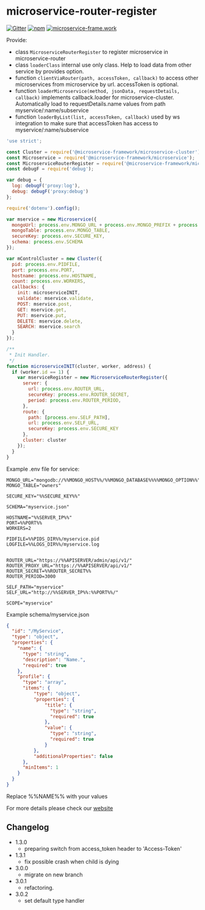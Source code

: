 # microservice-router-register

[![Gitter](https://img.shields.io/gitter/room/microservice-framework/chat.svg?style=flat-square)](https://gitter.im/microservice-framework/chat)
[![npm](https://img.shields.io/npm/dt/@microservice-framework/microservice-router-register.svg?style=flat-square)](https://www.npmjs.com/~microservice-framework)
[![microservice-frame.work](https://img.shields.io/badge/online%20docs-200-green.svg?style=flat-square)](http://microservice-frame.work)

Provide:
 - class `MicroserviceRouterRegister` to register microservice in microservice-router 
 - class `loaderClass` internal use only class. Help to load data from other service by provides option. 
 - function `clientViaRouter(path, accessToken, callback)` to access other microservices from microservice by url. accessToken is optional.
 - function `loaderMicroservice(method, jsonData, requestDetails, callback)` implements callback.loader for microservice-cluster. Automatically load to requestDetails.name values from path myservice/:name/subservice
 - function `loaderByList(list, accessToken, callback)` used by ws integration to make sure that accessToken has access to myservice/:name/subservice

```js
'use strict';

const Cluster = require('@microservice-framework/microservice-cluster');
const Microservice = require('@microservice-framework/microservice');
const MicroserviceRouterRegister = require('@microservice-framework/microservice-router-register');
const debugF = require('debug');

var debug = {
  log: debugF('proxy:log'),
  debug: debugF('proxy:debug')
};

require('dotenv').config();

var mservice = new Microservice({
  mongoUrl: process.env.MONGO_URL + process.env.MONGO_PREFIX + process.env.MONGO_OPTIONS,
  mongoTable: process.env.MONGO_TABLE,
  secureKey: process.env.SECURE_KEY,
  schema: process.env.SCHEMA
});

var mControlCluster = new Cluster({
  pid: process.env.PIDFILE,
  port: process.env.PORT,
  hostname: process.env.HOSTNAME,
  count: process.env.WORKERS,
  callbacks: {
    init: microserviceINIT,
    validate: mservice.validate,
    POST: mservice.post,
    GET: mservice.get,
    PUT: mservice.put,
    DELETE: mservice.delete,
    SEARCH: mservice.search
  }
});

/**
 * Init Handler.
 */
function microserviceINIT(cluster, worker, address) {
  if (worker.id == 1) {
    var mserviceRegister = new MicroserviceRouterRegister({
      server: {
        url: process.env.ROUTER_URL,
        secureKey: process.env.ROUTER_SECRET,
        period: process.env.ROUTER_PERIOD,
      },
      route: {
        path: [process.env.SELF_PATH],
        url: process.env.SELF_URL,
        secureKey: process.env.SECURE_KEY
      },
      cluster: cluster
    });
  }
}

```

Example .env file for service:

```
MONGO_URL="mongodb://%%MONGO_HOST%%/%%MONGO_DATABASE%%%%MONGO_OPTION%%"
MONGO_TABLE="owners"

SECURE_KEY="%%SECURE_KEY%%"

SCHEMA="myservice.json"

HOSTNAME="%%SERVER_IP%%"
PORT=%%PORT%%
WORKERS=2

PIDFILE=%%PIDS_DIR%%/myservice.pid
LOGFILE=%%LOGS_DIR%%/myservice.log


ROUTER_URL="https://%%APISERVER/admin/api/v1/"
ROUTER_PROXY_URL="https://%%APISERVER/api/v1/"
ROUTER_SECRET=%%ROUTER_SECRET%%
ROUTER_PERIOD=3000

SELF_PATH="myservice"
SELF_URL="http://%%SERVER_IP%%:%%PORT%%/"

SCOPE="myservice"

```

Example schema/myservice.json

```json
{
  "id": "/MyService",
  "type": "object",
  "properties": {
    "name": {
      "type": "string",
      "description": "Name.",
      "required": true
    },
    "profile": {
      "type": "array",
      "items": {
          "type": "object",
          "properties": {
              "title": {
                "type": "string",
                "required": true
              },
              "value": {
                "type": "string",
                "required": true
              }
          },
          "additionalProperties": false
      },
      "minItems": 1
    }
  }
}

```

Replace %%NAME%% with your values

For more details please check our [website](http://microservice-frame.work)

## Changelog

- 1.3.0
  - preparing switch from access_token header to 'Access-Token'
- 1.3.1
  - fix possible crash when child is dying
- 3.0.0
  - migrate on new branch
- 3.0.1
  - refactoring.
- 3.0.2
  - set default type handler
